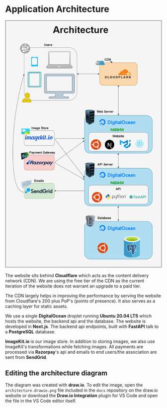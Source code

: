 # Application Architecture

<p align="center"><img src="assets/tech/architecture.png" alt="Architecture"/></p>

The website sits behind **Cloudflare** which acts as the content delivery network (CDN). We are using the free tier of the CDN as the current iteration of the website does not warrant an upgrade to a paid tier.

The CDN largely helps in improving the performance by serving the website from Cloudflare's 200 plus PoP's (points of presence). It also serves as a caching layer for static assets.

We use a single **DigitalOcean** droplet running **Ubuntu 20.04 LTS** which hosts the website, the backend api and the database. The website is developed in **Next.js**. The backend api endpoints, built with **FastAPI** talk to a **PostgreSQL** database.

**ImageKit.io** is our image store. In addition to storing images, we also use ImageKit's transformations while fetching images. All payments are processed via **Razorpay**'s api and emails to end users/the association are sent from **SendGrid**.

## Editing the architecture diagram

The diagram was created with **draw.io**. To edit the image, open the `architecture.drawio.png` file included in the `docs` repository on the draw.io website or download the **Draw.io Integration** plugin for VS Code and open the file in the VS Code editor itself.
